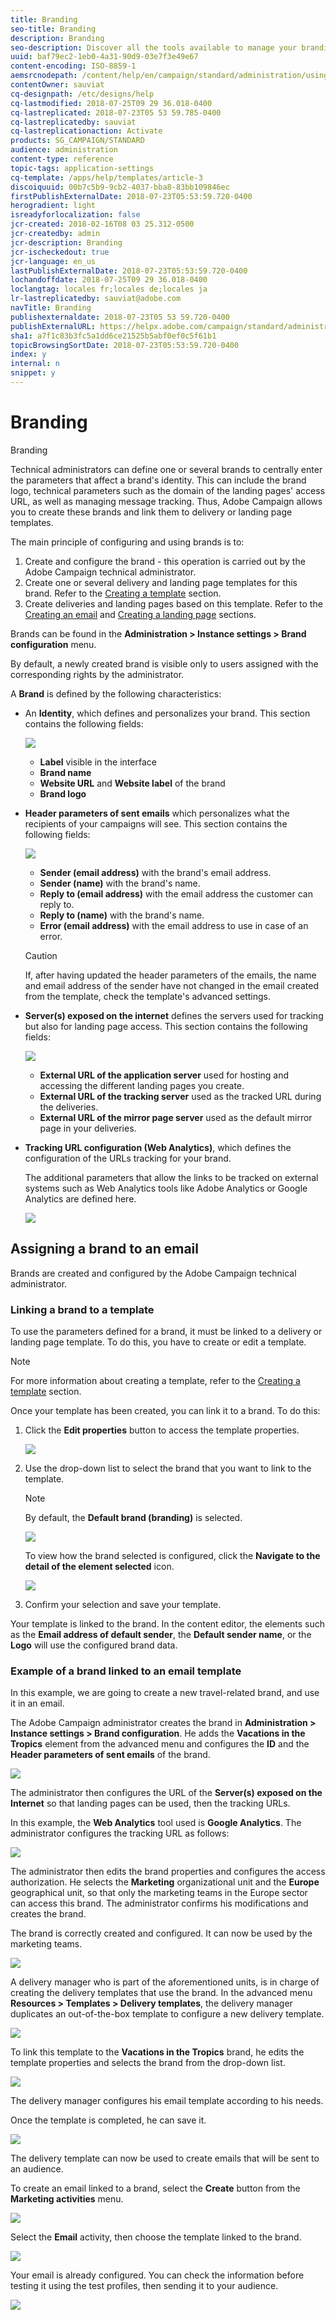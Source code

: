 ```yaml
---
title: Branding
seo-title: Branding
description: Branding
seo-description: Discover all the tools available to manage your branding identities.
uuid: baf79ec2-1eb0-4a31-90d9-03e7f3e49e67
content-encoding: ISO-8859-1
aemsrcnodepath: /content/help/en/campaign/standard/administration/using/branding
contentOwner: sauviat
cq-designpath: /etc/designs/help
cq-lastmodified: 2018-07-25T09 29 36.018-0400
cq-lastreplicated: 2018-07-23T05 53 59.785-0400
cq-lastreplicatedby: sauviat
cq-lastreplicationaction: Activate
products: SG_CAMPAIGN/STANDARD
audience: administration
content-type: reference
topic-tags: application-settings
cq-template: /apps/help/templates/article-3
discoiquuid: 00b7c5b9-9cb2-4037-bba8-83bb109846ec
firstPublishExternalDate: 2018-07-23T05:53:59.720-0400
herogradient: light
isreadyforlocalization: false
jcr-created: 2018-02-16T08 03 25.312-0500
jcr-createdby: admin
jcr-description: Branding
jcr-ischeckedout: true
jcr-language: en_us
lastPublishExternalDate: 2018-07-23T05:53:59.720-0400
lochandoffdate: 2018-07-25T09 29 36.018-0400
loclangtag: locales fr;locales de;locales ja
lr-lastreplicatedby: sauviat@adobe.com
navTitle: Branding
publishexternaldate: 2018-07-23T05 53 59.720-0400
publishExternalURL: https://helpx.adobe.com/campaign/standard/administration/using/branding.html
sha1: a7f1c83b3fc5a1dd6ce21525b5abf0ef0c5f61b1
topicBrowsingSortDate: 2018-07-23T05:53:59.720-0400
index: y
internal: n
snippet: y
---
```


# Branding

Branding

Technical administrators can define one or several brands to centrally enter the parameters that affect a brand's identity. This can include the brand logo, technical parameters such as the domain of the landing pages' access URL, as well as managing message tracking. Thus, Adobe Campaign allows you to create these brands and link them to delivery or landing page templates.

The main principle of configuring and using brands is to:

1. Create and configure the brand - this operation is carried out by the Adobe Campaign technical administrator.
1. Create one or several delivery and landing page templates for this brand. Refer to the [Creating a template](../../start/using/about-templates.md) section.
1. Create deliveries and landing pages based on this template. Refer to the [Creating an email](../../channels/using/creating-an-email.md) and [Creating a landing page](../../channels/using/designing-a-landing-page.md) sections.

Brands can be found in the **Administration > Instance settings > Brand configuration** menu.

By default, a newly created brand is visible only to users assigned with the corresponding rights by the administrator.

A **Brand** is defined by the following characteristics:

* An **Identity**, which defines and personalizes your brand. This section contains the following fields:

  ![](assets/branding_01.png)

    * **Label** visible in the interface
    * **Brand name**
    * **Website URL** and **Website label** of the brand
    * **Brand logo**

* **Header parameters of sent emails** which personalizes what the recipients of your campaigns will see. This section contains the following fields:

  ![](assets/branding_04_header.png)

    * **Sender (email address)** with the brand's email address.
    * **Sender (name)** with the brand's name.
    * **Reply to (email address)** with the email address the customer can reply to.
    * **Reply to (name)** with the brand's name.
    * **Error (email address)** with the email address to use in case of an error.

  >[!CAUTION]
  >
  >If, after having updated the header parameters of the emails, the name and email address of the sender have not changed in the email created from the template, check the template's advanced settings.

* **Server(s) exposed on the internet** defines the servers used for tracking but also for landing page access. This section contains the following fields:

  ![](assets/configure_branding_04.png)

    * **External URL of the application server** used for hosting and accessing the different landing pages you create.
    * **External URL of the tracking server** used as the tracked URL during the deliveries.
    * **External URL of the mirror page server** used as the default mirror page in your deliveries.

* **Tracking URL configuration (Web Analytics)**, which defines the configuration of the URLs tracking for your brand.

  The additional parameters that allow the links to be tracked on external systems such as Web Analytics tools like Adobe Analytics or Google Analytics are defined here.

  ![](assets/branding_05.png)

## Assigning a brand to an email

Brands are created and configured by the Adobe Campaign technical administrator.

### Linking a brand to a template

To use the parameters defined for a brand, it must be linked to a delivery or landing page template. To do this, you have to create or edit a template.

>[!NOTE]
>
>For more information about creating a template, refer to the [Creating a template](../../start/using/about-templates.md) section.

Once your template has been created, you can link it to a brand. To do this:

1. Click the **Edit properties** button to access the template properties.

   ![](assets/branding_04.png)

1. Use the drop-down list to select the brand that you want to link to the template.

   >[!NOTE]
   >
   >By default, the **Default brand (branding)** is selected.

   ![](assets/branding_05.png)

   To view how the brand selected is configured, click the **Navigate to the detail of the element selected** icon.

   ![](assets/branding_06.png)

1. Confirm your selection and save your template.

Your template is linked to the brand. In the content editor, the elements such as the **Email address of default sender**, the **Default sender name**, or the **Logo** will use the configured brand data.

### Example of a brand linked to an email template

In this example, we are going to create a new travel-related brand, and use it in an email.

The Adobe Campaign administrator creates the brand in **Administration > Instance settings > Brand configuration**. He adds the **Vacations in the Tropics** element from the advanced menu and configures the **ID** and the **Header parameters of sent emails** of the brand.

![](assets/branding_07.png)

The administrator then configures the URL of the **Server(s) exposed on the Internet** so that landing pages can be used, then the tracking URLs.

In this example, the **Web Analytics** tool used is **Google Analytics**. The administrator configures the tracking URL as follows:

![](assets/branding_12.png)

The administrator then edits the brand properties and configures the access authorization. He selects the **Marketing** organizational unit and the **Europe** geographical unit, so that only the marketing teams in the Europe sector can access this brand. The administrator confirms his modifications and creates the brand.

The brand is correctly created and configured. It can now be used by the marketing teams.

![](assets/branding_13.png)

A delivery manager who is part of the aforementioned units, is in charge of creating the delivery templates that use the brand. In the advanced menu **Resources > Templates > Delivery templates**, the delivery manager duplicates an out-of-the-box template to configure a new delivery template.

![](assets/branding_08.png)

To link this template to the **Vacations in the Tropics** brand, he edits the template properties and selects the brand from the drop-down list. 

![](assets/branding_09.png)

The delivery manager configures his email template according to his needs.

Once the template is completed, he can save it.

![](assets/branding_10.png)

The delivery template can now be used to create emails that will be sent to an audience.

To create an email linked to a brand, select the **Create** button from the **Marketing activities** menu.

![](assets/branding_14.png)

Select the **Email** activity, then choose the template linked to the brand.

![](assets/branding_15.png)

Your email is already configured. You can check the information before testing it using the test profiles, then sending it to your audience.

![](assets/branding_16.png)

